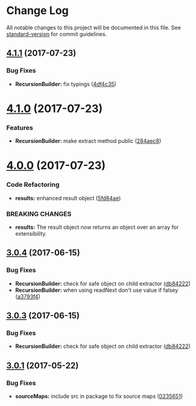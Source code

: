 # Change Log

All notable changes to this project will be documented in this file. See [standard-version](https://github.com/conventional-changelog/standard-version) for commit guidelines.

<a name="4.1.1"></a>
## [4.1.1](https://github.com/steelsojka/recurserator/compare/v4.1.0...v4.1.1) (2017-07-23)


### Bug Fixes

* **RecursionBuilder:** fix typings ([4df4c35](https://github.com/steelsojka/recurserator/commit/4df4c35))



<a name="4.1.0"></a>
# [4.1.0](https://github.com/steelsojka/recurserator/compare/v4.0.0...v4.1.0) (2017-07-23)


### Features

* **RecursionBuilder:** make extract method public ([284aec8](https://github.com/steelsojka/recurserator/commit/284aec8))



<a name="4.0.0"></a>
# [4.0.0](https://github.com/steelsojka/recurserator/compare/v3.0.4...v4.0.0) (2017-07-23)


### Code Refactoring

* **results:** enhanced result object ([5fd84ae](https://github.com/steelsojka/recurserator/commit/5fd84ae))


### BREAKING CHANGES

* **results:** The result object now returns an object over an array for extensibility.



<a name="3.0.4"></a>
## [3.0.4](https://github.com/steelsojka/recurserator/compare/v3.0.2...v3.0.4) (2017-06-15)


### Bug Fixes

* **RecursionBuilder:** check for safe object on child extractor ([db84222](https://github.com/steelsojka/recurserator/commit/db84222))
* **RecursionBuilder:** when using readNext don't use value if falsey ([a3793f4](https://github.com/steelsojka/recurserator/commit/a3793f4))



<a name="3.0.3"></a>
## [3.0.3](https://github.com/steelsojka/recurserator/compare/v3.0.2...v3.0.3) (2017-06-15)


### Bug Fixes

* **RecursionBuilder:** check for safe object on child extractor ([db84222](https://github.com/steelsojka/recurserator/commit/db84222))



<a name="3.0.1"></a>
## [3.0.1](https://github.com/steelsojka/recurserator/compare/v3.0.0...v3.0.1) (2017-05-22)


### Bug Fixes

* **sourceMaps:** include src in package to fix source maps ([0235651](https://github.com/steelsojka/recurserator/commit/0235651))
